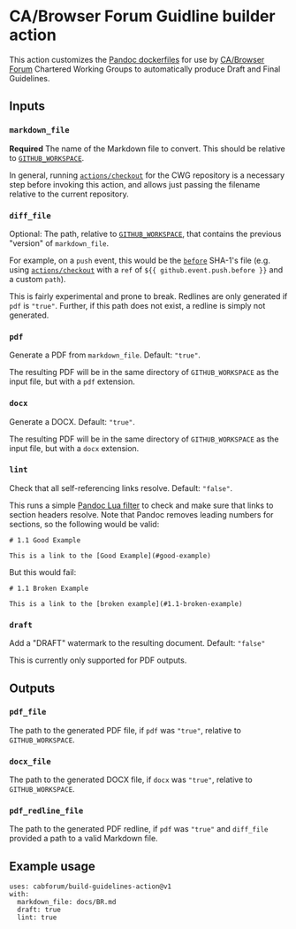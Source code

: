 # CA/Browser Forum Guidline builder action

This action customizes the [Pandoc dockerfiles](https://github.com/pandoc/dockerfiles)
for use by [CA/Browser Forum](https://www.cabforum.org) Chartered Working
Groups to automatically produce Draft and Final Guidelines.

## Inputs

### `markdown_file`

**Required** The name of the Markdown file to convert. This should be relative
to [`GITHUB_WORKSPACE`](https://docs.github.com/en/free-pro-team@latest/actions/reference/environment-variables).

In general, running [`actions/checkout`](https://github.com/actions/checkout)
for the CWG repository is a necessary step before invoking this action, and
allows just passing the filename relative to the current repository.

### `diff_file`

Optional: The path, relative to
[`GITHUB_WORKSPACE`](https://docs.github.com/en/free-pro-team@latest/actions/reference/environment-variables),
that contains the previous "version" of `markdown_file`.

For example, on a `push` event, this would be the
[`before`](https://docs.github.com/en/free-pro-team@latest/developers/webhooks-and-events/webhook-events-and-payloads#push)
SHA-1's file (e.g. using [`actions/checkout`](https://github.com/actions/checkout)
with a `ref` of `${{ github.event.push.before }}` and a custom `path`).

This is fairly experimental and prone to break. Redlines are only generated
if `pdf` is `"true"`. Further, if this path does not exist, a redline is
simply not generated.

### `pdf`

Generate a PDF from `markdown_file`. Default: `"true"`.

The resulting PDF will be in the same directory of `GITHUB_WORKSPACE` as the
input file, but with a `pdf` extension.

### `docx`

Generate a DOCX. Default: `"true"`.

The resulting PDF will be in the same directory of `GITHUB_WORKSPACE` as the
input file, but with a `docx` extension.

### `lint`

Check that all self-referencing links resolve. Default: `"false"`.

This runs a simple [Pandoc Lua filter](https://pandoc.org/lua-filters.html) to
check and make sure that links to section headers resolve. Note that Pandoc
removes leading numbers for sections, so the following would be valid:

```
# 1.1 Good Example

This is a link to the [Good Example](#good-example)
```

But this would fail:
```
# 1.1 Broken Example

This is a link to the [broken example](#1.1-broken-example)
```

### `draft`

Add a "DRAFT" watermark to the resulting document. Default: `"false"`

This is currently only supported for PDF outputs.

## Outputs

### `pdf_file`

The path to the generated PDF file, if `pdf` was `"true"`, relative to
`GITHUB_WORKSPACE`.

### `docx_file`

The path to the generated DOCX file, if `docx` was `"true"`, relative to
`GITHUB_WORKSPACE`.

### `pdf_redline_file`

The path to the generated PDF redline, if `pdf` was `"true"` and `diff_file`
provided a path to a valid Markdown file.

## Example usage

```
uses: cabforum/build-guidelines-action@v1
with:
  markdown_file: docs/BR.md
  draft: true
  lint: true
```

